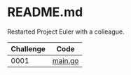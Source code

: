 # README.md

Restarted Project Euler with a colleague.

| Challenge | Code                    |
|-----------|-------------------------|
| 0001      | [main.go](0001/main.go) |